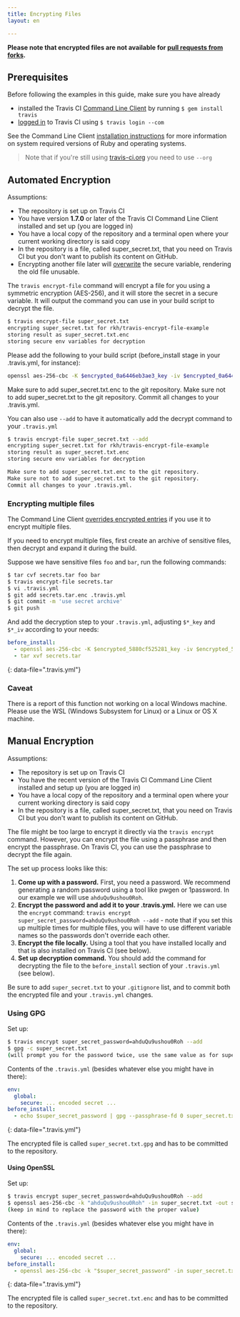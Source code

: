 ```yaml
---
title: Encrypting Files
layout: en

---
```


**Please note that encrypted files are not available for [pull requests from forks](/user/pull-requests#pull-requests-and-security-restrictions).**



## Prerequisites

Before following the examples in this guide, make sure you have already

- installed the Travis CI [Command Line Client](https://github.com/travis-ci/travis.rb#readme) by running `$ gem install travis`
- [logged in](https://github.com/travis-ci/travis.rb#login) to Travis CI using `$ travis login --com`

See the Command Line Client [installation instructions](https://github.com/travis-ci/travis.rb#installation) for more information on system required versions of Ruby and operating systems.

> Note that if you're still using [travis-ci.org](http://www.travis-ci.org) you need to use `--org`

## Automated Encryption

Assumptions:

- The repository is set up on Travis CI
- You have version **1.7.0** or later of the Travis CI Command Line Client installed and set up (you are logged in)
- You have a local copy of the repository and a terminal open where your current working directory is said copy
- In the repository is a file, called super_secret.txt, that you need on Travis CI but you don't want to publish its content on GitHub.
- Encrypting another file later will [overwrite](https://github.com/travis-ci/travis.rb/issues/627) the secure variable, rendering the old file unusable.

The `travis encrypt-file` command will encrypt a file for you using a symmetric encryption (AES-256), and it will store the secret in a secure variable. It will output the command you can use in your build script to decrypt the file.

```bash
$ travis encrypt-file super_secret.txt
encrypting super_secret.txt for rkh/travis-encrypt-file-example
storing result as super_secret.txt.enc
storing secure env variables for decryption
```

Please add the following to your build script (before_install stage in your .travis.yml, for instance):

```bash
openssl aes-256-cbc -K $encrypted_0a6446eb3ae3_key -iv $encrypted_0a6446eb3ae3_iv -in super_secret.txt.enc -out super_secret.txt -d
```

Make sure to add super_secret.txt.enc to the git repository.
Make sure not to add super_secret.txt to the git repository.
Commit all changes to your .travis.yml.

You can also use `--add` to have it automatically add the decrypt command to your `.travis.yml`

```bash
$ travis encrypt-file super_secret.txt --add
encrypting super_secret.txt for rkh/travis-encrypt-file-example
storing result as super_secret.txt.enc
storing secure env variables for decryption

Make sure to add super_secret.txt.enc to the git repository.
Make sure not to add super_secret.txt to the git repository.
Commit all changes to your .travis.yml.
```

### Encrypting multiple files

The Command Line Client [overrides encrypted entries](https://github.com/travis-ci/travis.rb/issues/239) if you use it to encrypt multiple files.

If you need to encrypt multiple files, first create an archive of sensitive files, then decrypt and expand it during the build.

Suppose we have sensitive files `foo` and `bar`, run the following commands:

```bash
$ tar cvf secrets.tar foo bar
$ travis encrypt-file secrets.tar
$ vi .travis.yml
$ git add secrets.tar.enc .travis.yml
$ git commit -m 'use secret archive'
$ git push
```

And add the decryption step to your `.travis.yml`, adjusting `$*_key` and `$*_iv` according to your needs:

```yaml
before_install:
  - openssl aes-256-cbc -K $encrypted_5880cf525281_key -iv $encrypted_5880cf525281_iv -in secrets.tar.enc -out secrets.tar -d
  - tar xvf secrets.tar
```
{: data-file=".travis.yml"}

### Caveat

There is a report of this function not working on a local Windows machine. Please use the WSL (Windows Subsystem for Linux) or a Linux or OS X machine.

## Manual Encryption

Assumptions:

- The repository is set up on Travis CI
- You have the recent version of the Travis CI Command Line Client installed and setup up (you are logged in)
- You have a local copy of the repository and a terminal open where your current working directory is said copy
- In the repository is a file, called super_secret.txt, that you need on Travis CI but you don't want to publish its content on GitHub.

The file might be too large to encrypt it directly via the `travis encrypt` command. However, you can encrypt the file using a passphrase and then encrypt the passphrase. On Travis CI, you can use the passphrase to decrypt the file again.

The set up process looks like this:

1. **Come up with a password.** First, you need a password. We recommend generating a random password using a tool like pwgen or 1password. In our example we will use `ahduQu9ushou0Roh`.
2. **Encrypt the password and add it to your .travis.yml.** Here we can use the `encrypt` command: `travis encrypt super_secret_password=ahduQu9ushou0Roh --add` - note that if you set this up multiple times for multiple files, you will have to use different variable names so the passwords don't override each other.
3. **Encrypt the file locally.** Using a tool that you have installed locally and that is also installed on Travis CI (see below).
4. **Set up decryption command.** You should add the command for decrypting the file to the `before_install` section of your `.travis.yml` (see below).

Be sure to add `super_secret.txt` to your `.gitignore` list, and to commit both the encrypted file and your `.travis.yml` changes.

### Using GPG

Set up:

```bash
$ travis encrypt super_secret_password=ahduQu9ushou0Roh --add
$ gpg -c super_secret.txt
(will prompt you for the password twice, use the same value as for super_secret_password above)
```

Contents of the `.travis.yml` (besides whatever else you might have in there):

```yaml
env:
  global:
    secure: ... encoded secret ...
before_install:
  - echo $super_secret_password | gpg --passphrase-fd 0 super_secret.txt.gpg
```
{: data-file=".travis.yml"}

The encrypted file is called `super_secret.txt.gpg` and has to be committed to the repository.

#### Using OpenSSL

Set up:

```bash
$ travis encrypt super_secret_password=ahduQu9ushou0Roh --add
$ openssl aes-256-cbc -k "ahduQu9ushou0Roh" -in super_secret.txt -out super_secret.txt.enc
(keep in mind to replace the password with the proper value)
```

Contents of the `.travis.yml` (besides whatever else you might have in there):

```yaml
env:
  global:
    secure: ... encoded secret ...
before_install:
  - openssl aes-256-cbc -k "$super_secret_password" -in super_secret.txt.enc -out super_secret.txt -d
```
{: data-file=".travis.yml"}

The encrypted file is called `super_secret.txt.enc` and has to be committed to the repository.
